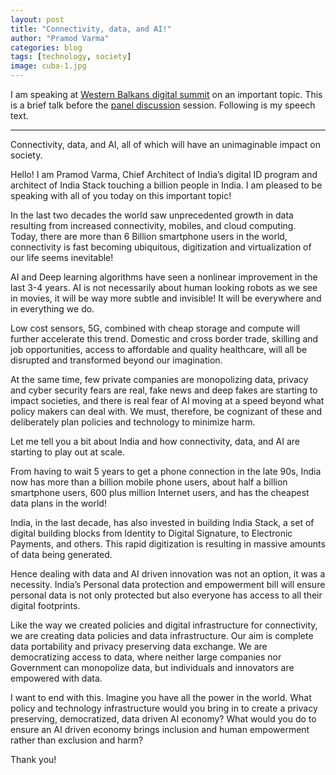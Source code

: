 ```yaml
---
layout: post
title: "Connectivity, data, and AI!"
author: "Pramod Varma"
categories: blog
tags: [technology, society]
image: cuba-1.jpg
---
```


I am speaking at [Western Balkans digital summit](https://event.digitalsummitwb2021.com/event/digital-summit-western-balkans) on an important topic. This is a brief talk before the [panel discussion](https://event.digitalsummitwb2021.com/event/digital-summit-western-balkans/planning/UGxhbm5pbmdfNjU1NTU2) session. Following is my speech text.

***

Connectivity, data, and AI, all of which will have an unimaginable impact on society.

Hello! I am Pramod Varma, Chief Architect of India’s digital ID program and architect of India Stack touching a billion people in India. I am pleased to be speaking with all of you today on this important topic!

In the last two decades the world saw unprecedented growth in data resulting from increased connectivity, mobiles, and cloud computing. Today, there are more than 6 Billion smartphone users in the world, connectivity is fast becoming ubiquitous, digitization and virtualization of our life seems inevitable! 

AI and Deep learning algorithms have seen a nonlinear improvement in the last 3-4 years. AI is not necessarily about human looking robots as we see in movies, it will be way more subtle and invisible! It will be everywhere and in everything we do. 

Low cost sensors, 5G, combined with cheap storage and compute will further accelerate this trend. Domestic and cross border trade, skilling and job opportunities, access to affordable and quality healthcare, will all be disrupted and transformed beyond our imagination.

At the same time, few private companies are monopolizing data, privacy and cyber security fears are real, fake news and deep fakes are starting to impact societies, and there is real fear of AI moving at a speed beyond what policy makers can deal with. We must, therefore, be cognizant of these and deliberately plan policies and technology to minimize harm.

Let me tell you a bit about India and how connectivity, data, and AI are starting to play out at scale. 

From having to wait 5 years to get a phone connection in the late 90s, India now has more than a billion mobile phone users, about half a billion smartphone users, 600 plus million Internet users, and has the cheapest data plans in the world! 

India, in the last decade, has also invested in building India Stack, a set of digital building blocks from Identity to Digital Signature, to Electronic Payments, and others. This rapid digitization is resulting in massive amounts of data being generated. 

Hence dealing with data and AI driven innovation was not an option, it was a necessity. India’s Personal data protection and empowerment bill will ensure personal data is not only protected but also everyone has access to all their digital footprints. 

Like the way we created policies and digital infrastructure for connectivity, we are creating data policies and data infrastructure. Our aim is complete data portability and privacy preserving data exchange. We are democratizing access to data, where neither large companies nor Government can monopolize data, but individuals and innovators are empowered with data.

I want to end with this. Imagine you have all the power in the world. What policy and technology infrastructure would you bring in to create a privacy preserving, democratized, data driven AI economy? What would you do to ensure an AI driven economy brings inclusion and human empowerment rather than exclusion and harm?

Thank you! 
